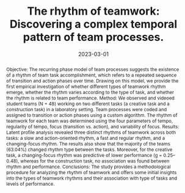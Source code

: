 ---
title: "The rhythm of teamwork: Discovering a complex temporal pattern of team processes."
authors:
- Martina Oldeweme
- Udo Konradt
- admin
date: "2023-03-01"
doi: "10.1037/gdn0000175"


# Publication type.
# Legend: 0 = Uncategorized; 1 = Conference paper; 2 = Journal article;
# 3 = Preprint / Working Paper; 4 = Report; 5 = Book; 6 = Book section;
# 7 = Thesis; 8 = Patent
publication_types: ["2"]
publication: "Group Dynamics: Theory, Research, and Practice"
publication_short: "Group Dynamics: Theory, Research, and Practice"

abstract: "Objective: The recurring phase model of team processes suggests the existence of a rhythm of team task accomplishment, which refers to a repeated sequence of transition and action phases over time. Drawing on this model, we provide the first empirical investigation of whether different types of teamwork rhythm emerge, whether the rhythm varies according to the type of task, and whether the rhythm is related to team performance. Method: We observed and videoed student teams (N = 48) working on two different tasks (a creative task and a construction task) in a laboratory setting. Team processes were coded and assigned to transition or action phases using a custom algorithm. The rhythm of teamwork for each team was determined using the four parameters of tempo, regularity of tempo, focus (transition vs. action), and variability of focus. Results: Latent profile analysis revealed three distinct rhythms of teamwork across both tasks: a slow and action-oriented rhythm, a fast and regular rhythm, and a changing-focus rhythm. The results also show that the majority of the teams (63.04%) changed rhythm type between the tasks. Moreover, for the creative task, a changing-focus rhythm was predictive of lower performance (g = 0.25–0.48), whereas for the construction task, no association was found between rhythm and performance. Conclusions: The study provides a methodological procedure for analyzing the rhythm of teamwork and offers some initial insights into the types of teamwork rhythms and their association with type of tasks and levels of performance."
---